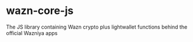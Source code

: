 # wazn-core-js
The JS library containing Wazn crypto plus lightwallet functions behind the official Wazniya apps
